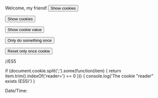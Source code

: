 
<script> 
 document.cookie = "session: you are being watched";
 document.cookie = "Ne place sa stim pe ce dai click";
 function alertCookie() { alert(document.cookie); }
 </script>

<body> Welcome, my friend! <button onclick="alertCookie()">Show cookies</button> </body>

<script>
allCookies = document.cookie;
document.cookie = newCookie;

document.cookie = "your operating system is : Windows 10";
document.cookie = "your location: Romania";
function alertCookie() {
  alert(document.cookie);
}
</script>

<button onclick="alertCookie()">Show cookies</button>

<script> 
 
document.cookie = "test1=Hello";
document.cookie = "test2=World";

const cookieValue = document.cookie
  .split('; ')
  .find(row => row.startsWith('test2='))
  .split('=')[1];

function alertCookieValue() {
  alert(cookieValue);
}
 </script> 
 
<button onclick="alertCookieValue()">Show cookie value</button>
 
 <script> 
 function doOnce() {
  if (!document.cookie.split('; ').find(row => row.startsWith('doSomethingOnlyOnce'))) {
    alert("Do something here!");
    document.cookie = "doSomethingOnlyOnce=true; expires=Fri, 31 Dec 9999 23:59:59 GMT";
  }
}
 </script>
 
<button onclick="doOnce()">Only do something once</button>

 <script> 
function resetOnce() {
  document.cookie = "doSomethingOnlyOnce=; expires=Thu, 01 Jan 1970 00:00:00 GMT";
}
 </script>
<button onclick="resetOnce()">Reset only once cookie</button>

//ES5

if (document.cookie.split(';').some(function(item) {
    return item.trim().indexOf('reader=') == 0
})) {
    console.log('The cookie "reader" exists (ES5)')
}

<p>Date/Time: <span id="datetime"></span></p>

<script>
var dt = new Date();
document.getElementById("datetime").innerHTML = dt.toLocaleDateString();
</script>
